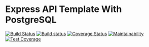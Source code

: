 # Express API Template With PostgreSQL

[![Build Status](https://travis-ci.com/chidimo/Express-API-template.svg?token=vRPqNDsj84fjiYCWzphq&branch=master)](https://travis-ci.com/chidimo/Express-API-template)
[![Build status](https://ci.appveyor.com/api/projects/status/c9qj8j26s2kf0dkl?svg=true)](https://ci.appveyor.com/project/chidimo/express-api-template)
[![Coverage Status](https://coveralls.io/repos/github/chidimo/Express-API-template/badge.svg?branch=master)](https://coveralls.io/github/chidimo/Express-API-template?branch=master)
[![Maintainability](https://api.codeclimate.com/v1/badges/a02e1a5e4c4f49f1e5a2/maintainability)](https://codeclimate.com/github/chidimo/Express-API-template/maintainability)
[![Test Coverage](https://api.codeclimate.com/v1/badges/a02e1a5e4c4f49f1e5a2/test_coverage)](https://codeclimate.com/github/chidimo/Express-API-template/test_coverage)

